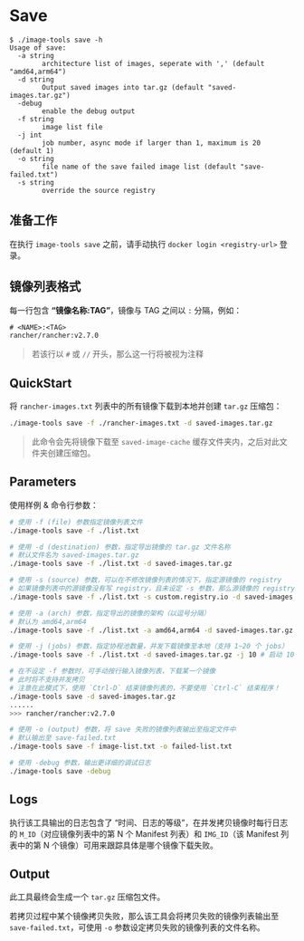 # Save

```console
$ ./image-tools save -h
Usage of save:
  -a string
        architecture list of images, seperate with ',' (default "amd64,arm64")
  -d string
        Output saved images into tar.gz (default "saved-images.tar.gz")
  -debug
        enable the debug output
  -f string
        image list file
  -j int
        job number, async mode if larger than 1, maximum is 20 (default 1)
  -o string
        file name of the save failed image list (default "save-failed.txt")
  -s string
        override the source registry
```

## 准备工作

在执行 `image-tools save` 之前，请手动执行 `docker login <registry-url>` 登录。
## 镜像列表格式

每一行包含 **“镜像名称:TAG”**，镜像与 TAG 之间以 `:` 分隔，例如：

```txt
# <NAME>:<TAG>
rancher/rancher:v2.7.0
```

> 若该行以 `#` 或 `//` 开头，那么这一行将被视为注释

## QuickStart

将 `rancher-images.txt` 列表中的所有镜像下载到本地并创建 `tar.gz` 压缩包：

```sh
./image-tools save -f ./rancher-images.txt -d saved-images.tar.gz
```

> 此命令会先将镜像下载至 `saved-image-cache` 缓存文件夹内，之后对此文件夹创建压缩包。

## Parameters

使用样例 & 命令行参数：

```sh
# 使用 -f (file) 参数指定镜像列表文件
./image-tools save -f ./list.txt

# 使用 -d (destination) 参数，指定导出镜像的 tar.gz 文件名称
# 默认文件名为 saved-images.tar.gz
./image-tools save -f ./list.txt -d saved-images.tar.gz

# 使用 -s (source) 参数，可以在不修改镜像列表的情况下，指定源镜像的 registry
# 如果镜像列表中的源镜像没有写 registry，且未设定 -s 参数，那么源镜像的 registry 会被设定为默认的 docker.io
./image-tools save -f ./list.txt -s custom.registry.io -d saved-images.tar.gz

# 使用 -a (arch) 参数，指定导出的镜像的架构（以逗号分隔）
# 默认为 amd64,arm64
./image-tools save -f ./list.txt -a amd64,arm64 -d saved-images.tar.gz

# 使用 -j (jobs) 参数，指定协程池数量，并发下载镜像至本地（支持 1~20 个 jobs）
./image-tools save -f ./list.txt -d saved-images.tar.gz -j 10 # 启动 10 个 Worker

# 在不设定 -f 参数时，可手动按行输入镜像列表，下载某一个镜像
# 此时将不支持并发拷贝
# 注意在此模式下，使用 `Ctrl-D` 结束镜像列表的，不要使用 `Ctrl-C` 结束程序！
./image-tools save -d saved-images.tar.gz
......
>>> rancher/rancher:v2.7.0

# 使用 -o (output) 参数，将 save 失败的镜像列表输出至指定文件中
# 默认输出至 save-failed.txt
./image-tools save -f image-list.txt -o failed-list.txt

# 使用 -debug 参数，输出更详细的调试日志
./image-tools save -debug
```

## Logs

执行该工具输出的日志包含了 “时间、日志的等级”，在并发拷贝镜像时每行日志的 `M_ID`（对应镜像列表中的第 N 个 Manifest 列表）和 `IMG_ID`（该 Manifest 列表中的第 N 个镜像）可用来跟踪具体是哪个镜像下载失败。

## Output

此工具最终会生成一个 `tar.gz` 压缩包文件。

若拷贝过程中某个镜像拷贝失败，那么该工具会将拷贝失败的镜像列表输出至 `save-failed.txt`，可使用 `-o` 参数设定拷贝失败的镜像列表的文件名称。
